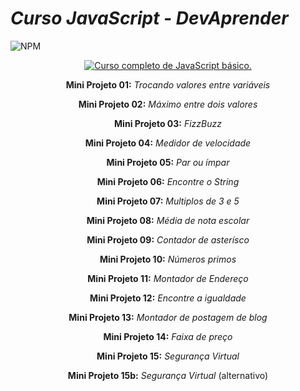# _Curso JavaScript - DevAprender_

![NPM](https://img.shields.io/badge/Made%20with-JavaScript-yellow)

<p align=center>
<a href="http://www.youtube.com/watch?feature=player_embedded&v=i6Oi-YtXnAU
" target="_blank"><img src="http://img.youtube.com/vi/i6Oi-YtXnAU/0.jpg" 
alt="Curso completo de JavaScript básico."/></a>

<p align=center>
<b>Mini Projeto 01:</b> <i>Trocando valores entre variáveis</i>

<p align=center>
<b>Mini Projeto 02:</b> <i>Máximo entre dois valores</i>

<p align=center>
<b>Mini Projeto 03:</b> <i>FizzBuzz</i>

<p align=center>
<b>Mini Projeto 04:</b> <i>Medidor de velocidade</i>

<p align=center>
<b>Mini Projeto 05:</b> <i>Par ou ímpar</i>

<p align=center>
<b>Mini Projeto 06:</b> <i>Encontre o String</i>

<p align=center>
<b>Mini Projeto 07:</b> <i>Multiplos de 3 e 5</i>

<p align=center>
<b>Mini Projeto 08:</b> <i>Média de nota escolar</i>

<p align=center>
<b>Mini Projeto 09:</b> <i>Contador de asterísco</i>

<p align=center>
<b>Mini Projeto 10:</b> <i>Números primos</i>

<p align=center>
<b>Mini Projeto 11:</b> <i>Montador de Endereço</i>

<p align=center>
<b>Mini Projeto 12:</b> <i>Encontre a igualdade</i>

<p align=center>
<b>Mini Projeto 13:</b> <i>Montador de postagem de blog</i>

<p align=center>
<b>Mini Projeto 14:</b> <i>Faixa de preço</i>

<p align=center>
<b>Mini Projeto 15:</b> <i>Segurança Virtual</i>

<p align=center>
<b>Mini Projeto 15b:</b> <i>Segurança Virtual</i> (alternativo)